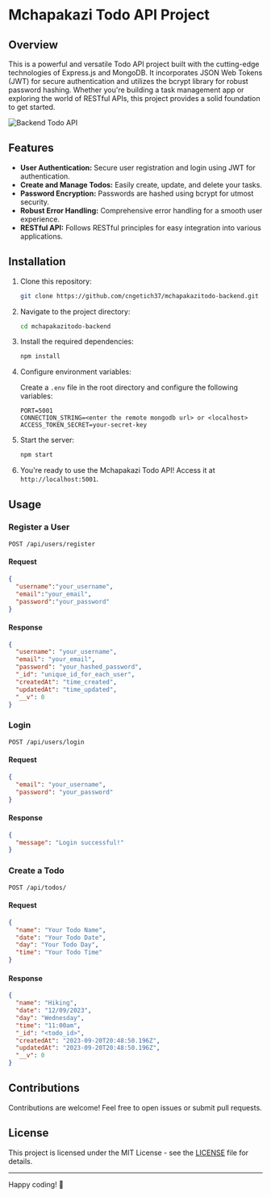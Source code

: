 # Mchapakazi Todo API Project

## Overview

This is a powerful and versatile Todo API project built with the cutting-edge technologies of Express.js and MongoDB. It incorporates JSON Web Tokens (JWT) for secure authentication and utilizes the bcrypt library for robust password hashing. Whether you're building a task management app or exploring the world of RESTful APIs, this project provides a solid foundation to get started.

![Backend Todo API](https://postimg.cc/vxM2PXdD)

## Features

- **User Authentication:** Secure user registration and login using JWT for authentication.
- **Create and Manage Todos:** Easily create, update, and delete your tasks.
- **Password Encryption:** Passwords are hashed using bcrypt for utmost security.
- **Robust Error Handling:** Comprehensive error handling for a smooth user experience.
- **RESTful API:** Follows RESTful principles for easy integration into various applications.

## Installation

1. Clone this repository:

   ```bash
   git clone https://github.com/cngetich37/mchapakazitodo-backend.git
   ```

2. Navigate to the project directory:

   ```bash
   cd mchapakazitodo-backend
   ```

3. Install the required dependencies:

   ```bash
   npm install
   ```

4. Configure environment variables:

   Create a `.env` file in the root directory and configure the following variables:

   ```env
   PORT=5001
   CONNECTION_STRING=<enter the remote mongodb url> or <localhost>
   ACCESS_TOKEN_SECRET=your-secret-key
   ```

5. Start the server:

   ```bash
   npm start
   ```

6. You're ready to use the Mchapakazi Todo API! Access it at `http://localhost:5001`.

## Usage

### Register a User

```http
POST /api/users/register
```

#### Request

```json
{
  "username":"your_username",
  "email":"your_email",
  "password":"your_password"
}
```

#### Response

```json
{
  "username": "your_username",
  "email": "your_email",
  "password": "your_hashed_password",
  "_id": "unique_id_for_each_user",
  "createdAt": "time_created",
  "updatedAt": "time_updated",
  "__v": 0
}
```

### Login

```http
POST /api/users/login
```

#### Request

```json
{
  "email": "your_username",
  "password": "your_password"
}
```

#### Response

```json
{
  "message": "Login successful!"
}
```

### Create a Todo

```http
POST /api/todos/
```

#### Request

```json
{
  "name": "Your Todo Name",
  "date": "Your Todo Date",
  "day": "Your Todo Day",
  "time": "Your Todo Time"
}
```

#### Response

```json
{
  "name": "Hiking",
  "date": "12/09/2023",
  "day": "Wednesday",
  "time": "11:00am",
  "_id": "<todo_id>",
  "createdAt": "2023-09-20T20:48:50.196Z",
  "updatedAt": "2023-09-20T20:48:50.196Z",
  "__v": 0
}
```

## Contributions

Contributions are welcome! Feel free to open issues or submit pull requests.

## License

This project is licensed under the MIT License - see the [LICENSE](LICENSE) file for details.

---

Happy coding! 🚀

